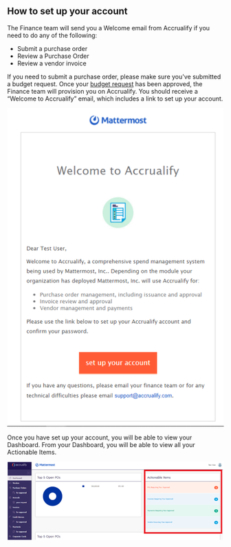 ## How to set up your account

The Finance team will send you a Welcome email from Accrualify if you need to do any of the following:

* Submit a purchase order
* Review a Purchase Order
* Review a vendor invoice

If you need to submit a purchase order, please make sure you've submitted a budget request. Once your [budget request](https://handbook.mattermost.com/operations/finance/spending-company-money/budget) has been approved, the Finance team will provision you on Accrualify. You should receive a “Welcome to Accrualify” email, which includes a link to set up your account.

![](../../../../.gitbook/assets/How-to-set-up-your-Accrualify-account-1.PNG)

Once you have set up your account, you will be able to view your Dashboard. From your Dashboard, you will be able to view all your Actionable Items.

![](../../../../.gitbook/assets/How-to-set-up-your-Accrualify-account-2.PNG)
